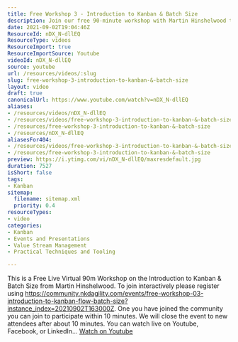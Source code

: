 ```yaml
---
title: Free Workshop 3 - Introduction to Kanban & Batch Size
description: Join our free 90-minute workshop with Martin Hinshelwood to explore Kanban and batch size. Register now to participate live!
date: 2021-09-02T19:04:46Z
ResourceId: nDX_N-dllEQ
ResourceType: videos
ResourceImport: true
ResourceImportSource: Youtube
videoId: nDX_N-dllEQ
source: youtube
url: /resources/videos/:slug
slug: free-workshop-3-introduction-to-kanban-&-batch-size
layout: video
draft: true
canonicalUrl: https://www.youtube.com/watch?v=nDX_N-dllEQ
aliases:
- /resources/videos/nDX_N-dllEQ
- /resources/videos/free-workshop-3-introduction-to-kanban-&-batch-size
- /resources/free-workshop-3-introduction-to-kanban-&-batch-size
- /resources/nDX_N-dllEQ
aliasesFor404:
- /resources/videos/free-workshop-3-introduction-to-kanban-&-batch-size
- /resources/free-workshop-3-introduction-to-kanban-&-batch-size
preview: https://i.ytimg.com/vi/nDX_N-dllEQ/maxresdefault.jpg
duration: 7527
isShort: false
tags:
- Kanban
sitemap:
  filename: sitemap.xml
  priority: 0.4
resourceTypes:
- video
categories:
- Kanban
- Events and Presentations
- Value Stream Management
- Practical Techniques and Tooling

---
```

 This is a Free Live Virtual 90m Workshop on the Introduction to Kanban & Batch Size from Martin Hinshelwood. To join interactively please register using https://community.nkdagility.com/events/free-workshop-03-introduction-to-kanban-flow-batch-size?instance_index=20210902T163000Z. One you have joined the community you can join to participate within 10 minutes. We will close the event to new attendees after about 10 minutes. You can watch live on Youtube, Facebook, or LinkedIn... 
 [Watch on Youtube](https://www.youtube.com/watch?v=nDX_N-dllEQ)
